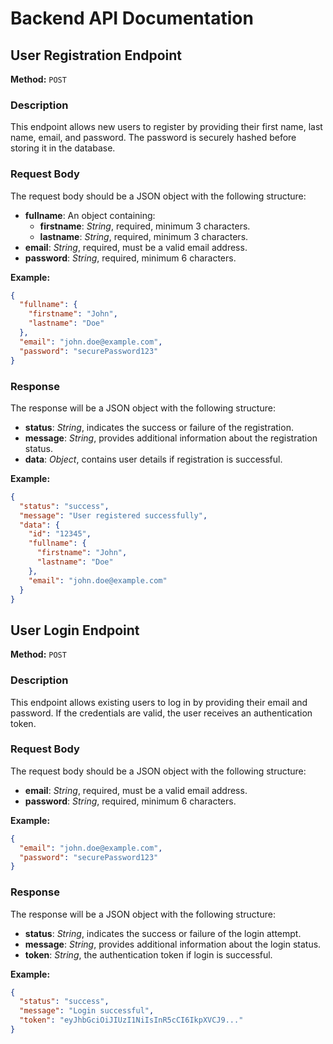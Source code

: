 # Backend API Documentation

## User Registration Endpoint

**Method:** `POST`

### Description

This endpoint allows new users to register by providing their first name, last name, email, and password. The password is securely hashed before storing it in the database.

### Request Body

The request body should be a JSON object with the following structure:

- **fullname**: An object containing:
  - **firstname**: _String_, required, minimum 3 characters.
  - **lastname**: _String_, required, minimum 3 characters.
- **email**: _String_, required, must be a valid email address.
- **password**: _String_, required, minimum 6 characters.

**Example:**

```json
{
  "fullname": {
    "firstname": "John",
    "lastname": "Doe"
  },
  "email": "john.doe@example.com",
  "password": "securePassword123"
}
```
### Response

The response will be a JSON object with the following structure:

- **status**: _String_, indicates the success or failure of the registration.
- **message**: _String_, provides additional information about the registration status.
- **data**: _Object_, contains user details if registration is successful.

**Example:**

```json
{
  "status": "success",
  "message": "User registered successfully",
  "data": {
    "id": "12345",
    "fullname": {
      "firstname": "John",
      "lastname": "Doe"
    },
    "email": "john.doe@example.com"
  }
}
```

## User Login Endpoint

**Method:** `POST`

### Description

This endpoint allows existing users to log in by providing their email and password. If the credentials are valid, the user receives an authentication token.

### Request Body

The request body should be a JSON object with the following structure:

- **email**: _String_, required, must be a valid email address.
- **password**: _String_, required, minimum 6 characters.

**Example:**
```json
{
  "email": "john.doe@example.com",
  "password": "securePassword123"
}
```

### Response

The response will be a JSON object with the following structure:

- **status**: _String_, indicates the success or failure of the login attempt.
- **message**: _String_, provides additional information about the login status.
- **token**: _String_, the authentication token if login is successful.

**Example:**

```json
{
  "status": "success",
  "message": "Login successful",
  "token": "eyJhbGciOiJIUzI1NiIsInR5cCI6IkpXVCJ9..."
}
```
